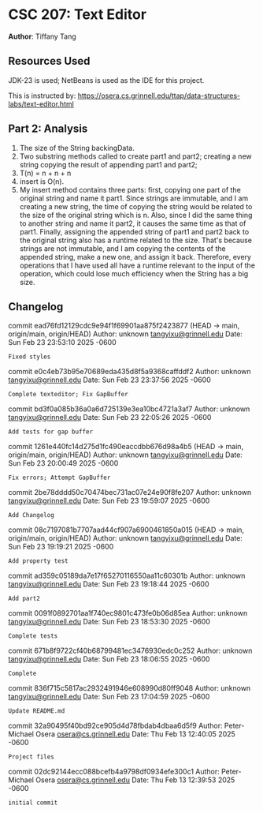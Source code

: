 # CSC 207: Text Editor

**Author**: Tiffany Tang

## Resources Used

JDK-23 is used; NetBeans is used as the IDE for this project.

This is instructed by:
https://osera.cs.grinnell.edu/ttap/data-structures-labs/text-editor.html

## Part 2: Analysis
1) The size of the String backingData.
2) Two substring methods called to create part1 and part2;
creating a new string copying the result of appending part1 and part2;
3) T(n) = n + n + n
4) insert is O(n).
5) My insert method contains three parts: first, copying one part of the original
string and name it part1. Since strings are immutable, and I am creating a new string,
the time of copying the string would be related to the size of the original string
which is n. Also, since I did the same thing to another string and name it part2,
it causes the same time as that of part1. Finally, assigning the appended string
of part1 and part2 back to the original string also has a runtime related to the size.
That's because strings are not immutable, and I am copying the contents of the appended string,
make a new one, and assign it back. Therefore, every operations that I have used
all have a runtime relevant to the input of the operation, which could lose much 
efficiency when the String has a big size.

## Changelog
commit ead76fd12129cdc9e94f1f69901aa875f2423877 (HEAD -> main, origin/main, origin/HEAD)
Author: unknown <tangyixu@grinnell.edu>
Date:   Sun Feb 23 23:53:10 2025 -0600

    Fixed styles

commit e0c4eb73b95e70689eda435d8f5a9368caffddf2
Author: unknown <tangyixu@grinnell.edu>
Date:   Sun Feb 23 23:37:56 2025 -0600

    Complete texteditor; Fix GapBuffer

commit bd3f0a085b36a0a6d725139e3ea10bc4721a3af7
Author: unknown <tangyixu@grinnell.edu>
Date:   Sun Feb 23 22:05:26 2025 -0600

    Add tests for gap buffer

commit 1261e440fc14d275d1fc490eaccdbb676d98a4b5 (HEAD -> main, origin/main, origin/HEAD)
Author: unknown <tangyixu@grinnell.edu>
Date:   Sun Feb 23 20:00:49 2025 -0600

    Fix errors; Attempt GapBuffer

commit 2be78dddd50c70474bec731ac07e24e90f8fe207
Author: unknown <tangyixu@grinnell.edu>
Date:   Sun Feb 23 19:59:07 2025 -0600

    Add Changelog
commit 08c7197081b7707aad44cf907a6900461850a015 (HEAD -> main, origin/main, origin/HEAD)
Author: unknown <tangyixu@grinnell.edu>
Date:   Sun Feb 23 19:19:21 2025 -0600

    Add property test

commit ad359c05189da7e17f65270116550aa11c60301b
Author: unknown <tangyixu@grinnell.edu>
Date:   Sun Feb 23 19:18:44 2025 -0600

    Add part2

commit 0091f0892701aa1f740ec9801c473fe0b06d85ea
Author: unknown <tangyixu@grinnell.edu>
Date:   Sun Feb 23 18:53:30 2025 -0600

    Complete tests

commit 671b8f9722cf40b68799481ec3476930edc0c252
Author: unknown <tangyixu@grinnell.edu>
Date:   Sun Feb 23 18:06:55 2025 -0600

    Complete

commit 836f715c5817ac2932491946e608990d80ff9048
Author: unknown <tangyixu@grinnell.edu>
Date:   Sun Feb 23 17:04:59 2025 -0600

    Update README.md

commit 32a90495f40bd92ce905d4d78fbdab4dbaa6d5f9
Author: Peter-Michael Osera <osera@cs.grinnell.edu>
Date:   Thu Feb 13 12:40:05 2025 -0600

    Project files

commit 02dc92144ecc088bcefb4a9798df0934efe300c1
Author: Peter-Michael Osera <osera@cs.grinnell.edu>
Date:   Thu Feb 13 12:39:53 2025 -0600

    initial commit
